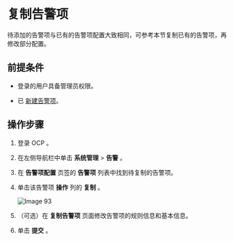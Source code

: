 复制告警项 
==========================

待添加的告警项与已有的告警项配置大致相同，可参考本节复制已有的告警项，再修改部分配置。

前提条件 
-------------------------

* 登录的用户具备管理员权限。

  

* 已 [新建告警项](../10.alert-management/2.create-an-alarm-item-1.md)。

  




操作步骤 
-------------------------

1. 登录 OCP 。

   

2. 在左侧导航栏中单击 **系统管理** \> **告警** 。

   

3. 在 **告警项配置** 页签的 **告警项** 列表中找到待复制的告警项。

   

4. 单击该告警项 **操作** 列的 **复制** 。

   ![Image 93](https://help-static-aliyun-doc.aliyuncs.com/assets/img/zh-CN/5953368461/p421732.png)
   

5. （可选）在 **复制告警项** 页面修改告警项的规则信息和基本信息。

   

6. 单击 **提交** 。

   



